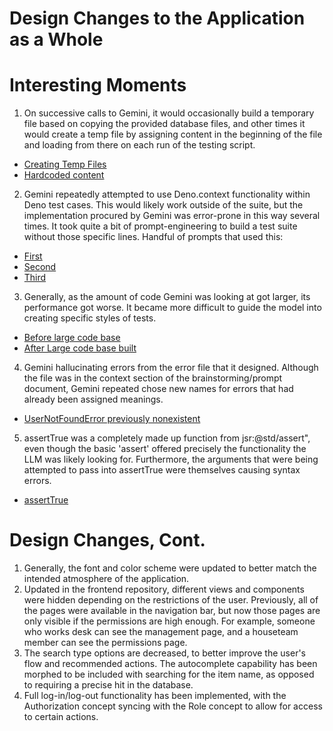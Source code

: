 # Design Changes to the Application as a Whole

# Interesting Moments
1. On successive calls to Gemini, it would occasionally build a temporary file based on copying the provided database files, and other times it would create a temp file by assigning content in the beginning of the file and loading from there on each run of the testing script.
*   [Creating Temp Files](context/design/brainstorming/questioning.md/steps/response.dcf8f3aa.md)
*   [Hardcoded content](context/design/brainstorming/questioning.md/steps/prompt.a5d7229d.md)
2. Gemini repeatedly attempted to use Deno.context functionality within Deno test cases. This would likely work outside of the suite, but the implementation procured by Gemini was error-prone in this way several times. It took quite a bit of prompt-engineering to build a test suite without those specific lines. Handful of prompts that used this:
*   [First](context/design/brainstorming/questioning.md/steps/response.ba6fe5b5.md)
*   [Second](context/design/brainstorming/questioning.md/steps/response.5156b06f.md)
*   [Third](context/design/brainstorming/questioning.md/steps/response.6b8db14d.md)
3. Generally, as the amount of code Gemini was looking at got larger, its performance got worse. It became more difficult to guide the model into creating specific styles of tests.
*   [Before large code base](context/design/brainstorming/questioning.md/steps/response.f6de9e95.md)
*   [After Large code base built](context/design/brainstorming/questioning.md/steps/prompt.9d1ce950.md)
4. Gemini hallucinating errors from the error file that it designed. Although the file was in the context section of the brainstorming/prompt document, Gemini repeated chose new names for errors that had already been assigned meanings.
*   [UserNotFoundError previously nonexistent](context/design/brainstorming/questioning.md/steps/prompt.600ddf68.md)
5. assertTrue was a completely made up function from jsr:@std/assert", even though the basic 'assert' offered precisely the functionality the LLM was likely looking for. Furthermore, the arguments that were being attempted to pass into assertTrue were themselves causing syntax errors.
*   [assertTrue](context/design/brainstorming/questioning.md/steps/response.dcf8f3aa.md)

# Design Changes, Cont.
1. Generally, the font and color scheme were updated to better match the intended atmosphere of the application. 
2. Updated in the frontend repository, different views and components were hidden depending on the restrictions of the user. Previously, all of the pages were available in the navigation bar, but now those pages are only visible if the permissions are high enough. For example, someone who works desk can see the management page, and a houseteam member can see the permissions page.
3. The search type options are decreased, to better improve the user's flow and recommended actions. The autocomplete capability has been morphed to be included with searching for the item name, as opposed to requiring a precise hit in the database.
4. Full log-in/log-out functionality has been implemented, with the Authorization concept syncing with the Role concept to allow for access to certain actions.